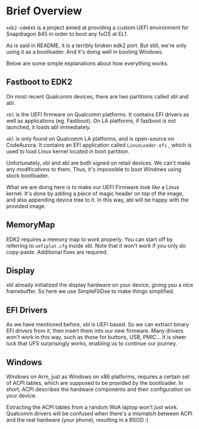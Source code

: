 # Brief Overview

`edk2-sdm845` is a project aimed at providing a custom UEFI environment for Snapdragon 845 in order to boot any fuOS at EL1.

As is said in README, it is a terribly broken edk2 port. But still, we're only using it as a bootloader. And it's doing well in booting Windows.

Below are some simple explanations about how everything works.

## Fastboot to EDK2

On most recent Qualcomm devices, there are two partitions called xbl and abl.

`xbl` is the UEFI firmware on Qualcomm platforms. It contains EFI drivers as well as applications (eg. Fastboot). On LA platforms, if fastboot is not launched, it loads abl immediately.

`abl` is only found on Qualcomm LA platforms, and is open-source on CodeAurora. It contains an EFI application called `LinuxLoader.efi` , which is used to load Linux kernel located in boot partition. 

Unfortunately, xbl and abl are both signed on retail devices. We can't make any modifications to them. Thus, it's impossible to boot Windows using stock bootloader.

What we are doing here is to make our UEFI Firmware *look like* a Linux kernel. It's done by adding a piece of magic header on top of the image, and also appending device tree to it. In this way, abl will be happy with the provided image.

## MemoryMap

EDK2 requires a memory map to work properly. You can start off by referring to `uefiplat.cfg` inside xbl. Note that it won't work if you only do copy-paste. Additional fixes are required.

## Display

xbl already initialized the display hardware on your device, giving you a nice framebuffer. So here we use SimpleFbDxe to make things simplified.

## EFI Drivers

As we have mentioned before, xbl is UEFI based. So we can extract binary EFI drivers from it, then insert them into our new firmware. Many drivers won't work in this way, such as those for buttons, USB, PMIC... It is sheer luck that UFS surprisingly works, enabling us to continue our journey.

## Windows

Windows on Arm, just as Windows on x86 platforms, requires a certain set of ACPI tables, which are supposed to be provided by the bootloader. In short, ACPI describes the hardware components and their configuration on your device.

Extracting the ACPI tables from a random WoA laptop won't *just* work. Qualcomm drivers will be confused when there's a mismatch between ACPI and the real hardware (your phone), resulting in a BSOD :(
